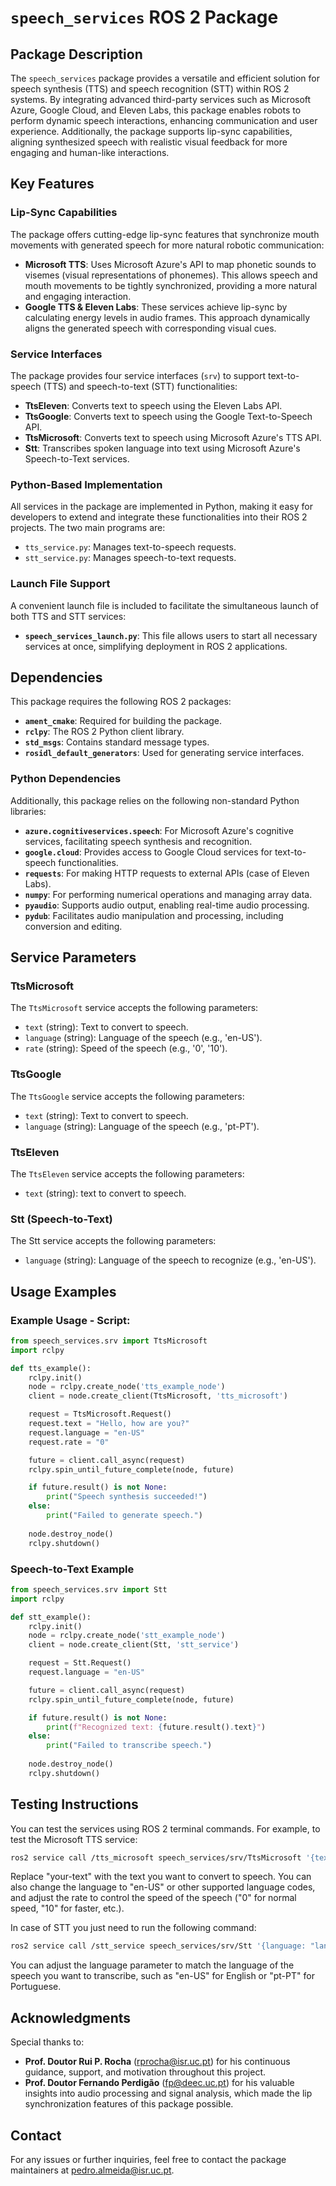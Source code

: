 # `speech_services` ROS 2 Package

## Package Description
The `speech_services` package provides a versatile and efficient solution for speech synthesis (TTS) and speech recognition (STT) within ROS 2 systems. By integrating advanced third-party services such as Microsoft Azure, Google Cloud, and Eleven Labs, this package enables robots to perform dynamic speech interactions, enhancing communication and user experience. Additionally, the package supports lip-sync capabilities, aligning synthesized speech with realistic visual feedback for more engaging and human-like interactions.

## Key Features

### Lip-Sync Capabilities

The package offers cutting-edge lip-sync features that synchronize mouth movements with generated speech for more natural robotic communication:
- **Microsoft TTS**: Uses Microsoft Azure's API to map phonetic sounds to visemes (visual representations of phonemes). This allows speech and mouth movements to be tightly synchronized, providing a more natural and engaging interaction.
- **Google TTS & Eleven Labs**: These services achieve lip-sync by calculating energy levels in audio frames. This approach dynamically aligns the generated speech with corresponding visual cues.

### Service Interfaces

The package provides four service interfaces (`srv`) to support text-to-speech (TTS) and speech-to-text (STT) functionalities:

- **TtsEleven**: Converts text to speech using the Eleven Labs API.
- **TtsGoogle**: Converts text to speech using the Google Text-to-Speech API.
- **TtsMicrosoft**: Converts text to speech using Microsoft Azure's TTS API.
- **Stt**: Transcribes spoken language into text using Microsoft Azure's Speech-to-Text services.

### Python-Based Implementation

All services in the package are implemented in Python, making it easy for developers to extend and integrate these functionalities into their ROS 2 projects. The two main programs are:
- `tts_service.py`: Manages text-to-speech requests.
- `stt_service.py`: Manages speech-to-text requests.

### Launch File Support

A convenient launch file is included to facilitate the simultaneous launch of both TTS and STT services:
- **`speech_services_launch.py`**: This file allows users to start all necessary services at once, simplifying deployment in ROS 2 applications.

## Dependencies

This package requires the following ROS 2 packages:
- **`ament_cmake`**: Required for building the package.
- **`rclpy`**: The ROS 2 Python client library.
- **`std_msgs`**: Contains standard message types.
- **`rosidl_default_generators`**: Used for generating service interfaces.

### Python Dependencies
Additionally, this package relies on the following non-standard Python libraries:
- **`azure.cognitiveservices.speech`**: For Microsoft Azure's cognitive services, facilitating speech synthesis and recognition.
- **`google.cloud`**: Provides access to Google Cloud services for text-to-speech functionalities.
- **`requests`**: For making HTTP requests to external APIs (case of Eleven Labs).
- **`numpy`**: For performing numerical operations and managing array data.
- **`pyaudio`**: Supports audio output, enabling real-time audio processing.
- **`pydub`**: Facilitates audio manipulation and processing, including conversion and editing.

## Service Parameters
### TtsMicrosoft 
The `TtsMicrosoft` service accepts the following parameters:
- `text` (string): Text to convert to speech.
- `language` (string): Language of the speech (e.g., 'en-US').
- `rate` (string): Speed of the speech (e.g., '0', '10').

### TtsGoogle
The `TtsGoogle` service accepts the following parameters:
- `text` (string): Text to convert to speech.
- `language` (string): Language of the speech (e.g., 'pt-PT').

### TtsEleven
The `TtsEleven` service accepts the following parameters:
- `text` (string): text to convert to speech.

### Stt (Speech-to-Text)
The Stt service accepts the following parameters:
- `language` (string): Language of the speech to recognize (e.g., 'en-US').

## Usage Examples

### Example Usage - Script:
```python
from speech_services.srv import TtsMicrosoft
import rclpy

def tts_example():
    rclpy.init()
    node = rclpy.create_node('tts_example_node')
    client = node.create_client(TtsMicrosoft, 'tts_microsoft')

    request = TtsMicrosoft.Request()
    request.text = "Hello, how are you?"
    request.language = "en-US"
    request.rate = "0"

    future = client.call_async(request)
    rclpy.spin_until_future_complete(node, future)

    if future.result() is not None:
        print("Speech synthesis succeeded!")
    else:
        print("Failed to generate speech.")
    
    node.destroy_node()
    rclpy.shutdown()
```

### Speech-to-Text Example
```python
from speech_services.srv import Stt
import rclpy

def stt_example():
    rclpy.init()
    node = rclpy.create_node('stt_example_node')
    client = node.create_client(Stt, 'stt_service')

    request = Stt.Request()
    request.language = "en-US"

    future = client.call_async(request)
    rclpy.spin_until_future_complete(node, future)

    if future.result() is not None:
        print(f"Recognized text: {future.result().text}")
    else:
        print("Failed to transcribe speech.")
    
    node.destroy_node()
    rclpy.shutdown()
```

## Testing Instructions
You can test the services using ROS 2 terminal commands. For example, to test the Microsoft TTS service:

```bash
ros2 service call /tts_microsoft speech_services/srv/TtsMicrosoft '{text: "your-text", language: "pt-PT or en-US", rate: 0 or 10}'
```
Replace "your-text" with the text you want to convert to speech. You can also change the language to "en-US" or other supported language codes, and adjust the rate to control the speed of the speech ("0" for normal speed, "10" for faster, etc.).

In case of STT you just need to run the following command:
```bash
ros2 service call /stt_service speech_services/srv/Stt '{language: "language"}'
```
You can adjust the language parameter to match the language of the speech you want to transcribe, such as "en-US" for English or "pt-PT" for Portuguese.

## Acknowledgments

Special thanks to:
- **Prof. Doutor Rui P. Rocha** (rprocha@isr.uc.pt) for his continuous guidance, support, and motivation throughout this project.
- **Prof. Doutor Fernando Perdigão** (fp@deec.uc.pt) for his valuable insights into audio processing and signal analysis, which made the lip synchronization features of this package possible.


## Contact

For any issues or further inquiries, feel free to contact the package maintainers at pedro.almeida@isr.uc.pt.
